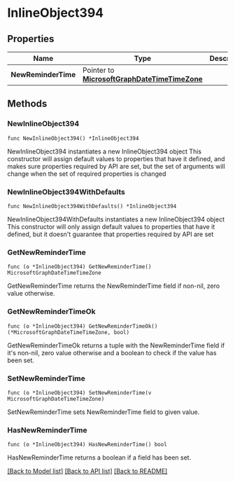 # InlineObject394

## Properties

Name | Type | Description | Notes
------------ | ------------- | ------------- | -------------
**NewReminderTime** | Pointer to [**MicrosoftGraphDateTimeTimeZone**](MicrosoftGraphDateTimeTimeZone.md) |  | [optional] 

## Methods

### NewInlineObject394

`func NewInlineObject394() *InlineObject394`

NewInlineObject394 instantiates a new InlineObject394 object
This constructor will assign default values to properties that have it defined,
and makes sure properties required by API are set, but the set of arguments
will change when the set of required properties is changed

### NewInlineObject394WithDefaults

`func NewInlineObject394WithDefaults() *InlineObject394`

NewInlineObject394WithDefaults instantiates a new InlineObject394 object
This constructor will only assign default values to properties that have it defined,
but it doesn't guarantee that properties required by API are set

### GetNewReminderTime

`func (o *InlineObject394) GetNewReminderTime() MicrosoftGraphDateTimeTimeZone`

GetNewReminderTime returns the NewReminderTime field if non-nil, zero value otherwise.

### GetNewReminderTimeOk

`func (o *InlineObject394) GetNewReminderTimeOk() (*MicrosoftGraphDateTimeTimeZone, bool)`

GetNewReminderTimeOk returns a tuple with the NewReminderTime field if it's non-nil, zero value otherwise
and a boolean to check if the value has been set.

### SetNewReminderTime

`func (o *InlineObject394) SetNewReminderTime(v MicrosoftGraphDateTimeTimeZone)`

SetNewReminderTime sets NewReminderTime field to given value.

### HasNewReminderTime

`func (o *InlineObject394) HasNewReminderTime() bool`

HasNewReminderTime returns a boolean if a field has been set.


[[Back to Model list]](../README.md#documentation-for-models) [[Back to API list]](../README.md#documentation-for-api-endpoints) [[Back to README]](../README.md)


